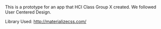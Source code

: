 This is a prototype for an app that HCI Class Group X created.  We followed User Centered Design.

Library Used: http://materializecss.com/
